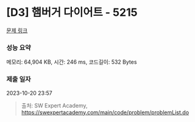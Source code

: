 # [D3] 햄버거 다이어트 - 5215 

[문제 링크](https://swexpertacademy.com/main/code/problem/problemDetail.do?contestProbId=AWT-lPB6dHUDFAVT) 

### 성능 요약

메모리: 64,904 KB, 시간: 246 ms, 코드길이: 532 Bytes

### 제출 일자

2023-10-20 23:57



> 출처: SW Expert Academy, https://swexpertacademy.com/main/code/problem/problemList.do